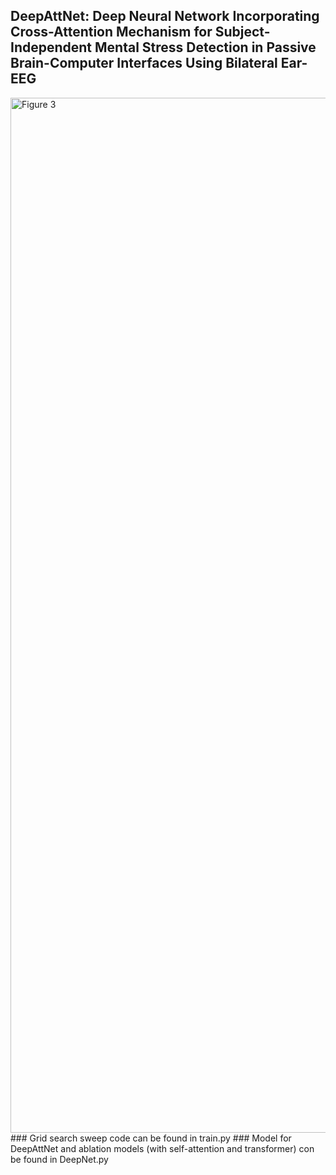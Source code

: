 ## DeepAttNet: Deep Neural Network Incorporating Cross-Attention Mechanism for Subject-Independent Mental Stress Detection in Passive Brain-Computer Interfaces Using Bilateral Ear-EEG
<img width="4400" height="1656" alt="Figure 3" src="https://github.com/user-attachments/assets/5b605f0b-b5b3-4561-af0d-f24bca10e123" />
### Grid search sweep code can be found in train.py
### Model for DeepAttNet and ablation models (with self-attention and transformer) con be found in DeepNet.py
